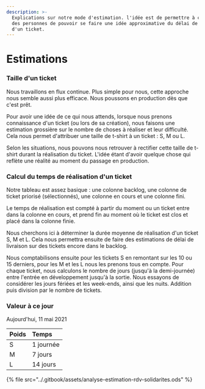 ```yaml
---
description: >-
  Explications sur notre mode d'estimation. l'idée est de permettre à chacune
  des personnes de pouvoir se faire une idée approximative du délai de livraison
  d'un ticket.
---
```


# Estimations

### Taille d'un ticket

Nous travaillons en flux continue. Plus simple pour nous, cette approche nous semble aussi plus efficace. Nous poussons en production dès que c'est prêt.

Pour avoir une idée de ce qui nous attends, lorsque nous prenons connaissance d'un ticket \(ou lors de sa création\), nous faisons une estimation grossière sur le nombre de choses à réaliser et leur difficulté. Cela nous permet d'attribuer une taille de t-shirt à un ticket : S, M ou L.

Selon les situations, nous pouvons nous retrouver à rectifier cette taille de t-shirt durant la réalisation du ticket. L'idée étant d'avoir quelque chose qui reflète une réalité au moment du passage en production.

### Calcul du temps de réalisation d'un ticket

Notre tableau est assez basique : une colonne backlog, une colonne de ticket priorisé \(sélectionnés\), une colonne en cours et une colonne fini.

Le temps de réalisation est compté à partir du moment ou un ticket entre dans la colonne en cours, et prend fin au moment où le ticket est clos et placé dans la colonne finie.

Nous cherchons ici à déterminer la durée moyenne de réalisation d'un ticket S, M et L. Cela nous permettra ensuite de faire des estimations de délai de livraison sur des tickets encore dans le backlog.

Nous comptabilisons ensuite pour les tickets S en remontant sur les 10 ou 15 derniers, pour les M et les L nous les prenons tous en compte. Pour chaque ticket, nous calculons le nombre de jours \(jusqu'à la demi-journée\) entre l'entrée en développement jusqu'à la sortie. Nous essayons de considérer les jours fériées et les week-ends, ainsi que les nuits. Addition puis division par le nombre de tickets.

### Valeur à ce jour

Aujourd'hui, 11 mai 2021

| Poids | Temps |
| :--- | :--- |
| S | 1 journée |
| M | 7 jours |
| L | 14 jours |

{% file src="../.gitbook/assets/analyse-estimation-rdv-solidarites.ods" %}

